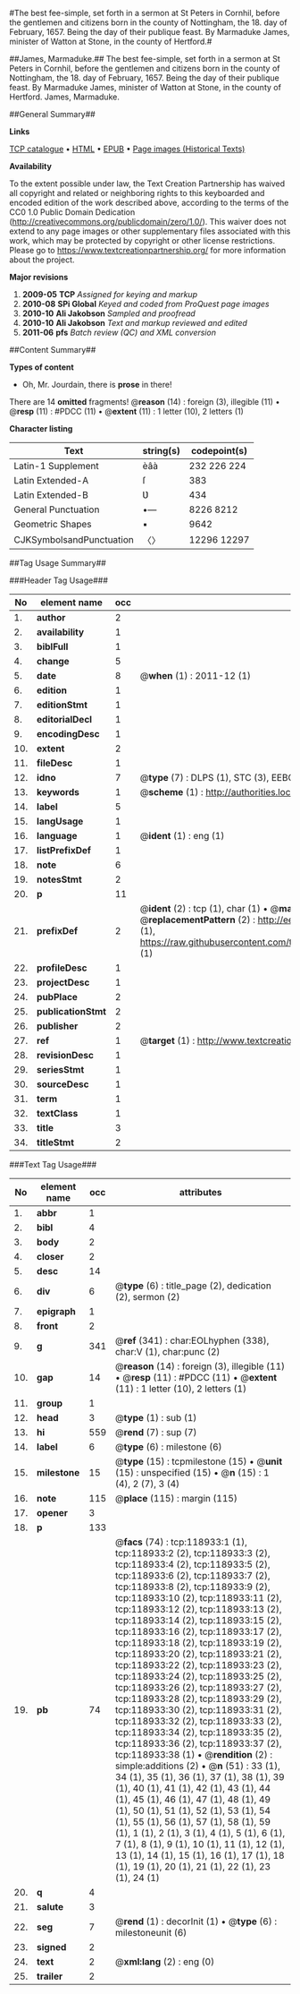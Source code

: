 #The best fee-simple, set forth in a sermon at St Peters in Cornhil, before the gentlemen and citizens born in the county of Nottingham, the 18. day of February, 1657. Being the day of their publique feast. By Marmaduke James, minister of Watton at Stone, in the county of Hertford.#

##James, Marmaduke.##
The best fee-simple, set forth in a sermon at St Peters in Cornhil, before the gentlemen and citizens born in the county of Nottingham, the 18. day of February, 1657. Being the day of their publique feast. By Marmaduke James, minister of Watton at Stone, in the county of Hertford.
James, Marmaduke.

##General Summary##

**Links**

[TCP catalogue](http://www.ota.ox.ac.uk/tcp/)  • 
[HTML](http://tei.it.ox.ac.uk/tcp/Texts-HTML/free/A87/A87498.html)  • 
[EPUB](http://tei.it.ox.ac.uk/tcp/Texts-EPUB/free/A87/A87498.epub) • 
[Page images (Historical Texts)](https://historicaltexts.jisc.ac.uk/eebo-99866655e)

**Availability**

To the extent possible under law, the Text Creation Partnership has waived all copyright and related or neighboring rights to this keyboarded and encoded edition of the work described above, according to the terms of the CC0 1.0 Public Domain Dedication (http://creativecommons.org/publicdomain/zero/1.0/). This waiver does not extend to any page images or other supplementary files associated with this work, which may be protected by copyright or other license restrictions. Please go to https://www.textcreationpartnership.org/ for more information about the project.

**Major revisions**

1. __2009-05__ __TCP__ *Assigned for keying and markup*
1. __2010-08__ __SPi Global__ *Keyed and coded from ProQuest page images*
1. __2010-10__ __Ali Jakobson__ *Sampled and proofread*
1. __2010-10__ __Ali Jakobson__ *Text and markup reviewed and edited*
1. __2011-06__ __pfs__ *Batch review (QC) and XML conversion*

##Content Summary##

**Types of content**

  * Oh, Mr. Jourdain, there is **prose** in there!

There are 14 **omitted** fragments! 
 @__reason__ (14) : foreign (3), illegible (11)  •  @__resp__ (11) : #PDCC (11)  •  @__extent__ (11) : 1 letter (10), 2 letters (1)

**Character listing**


|Text|string(s)|codepoint(s)|
|---|---|---|
|Latin-1 Supplement|èâà|232 226 224|
|Latin Extended-A|ſ|383|
|Latin Extended-B|Ʋ|434|
|General Punctuation|•—|8226 8212|
|Geometric Shapes|▪|9642|
|CJKSymbolsandPunctuation|〈〉|12296 12297|

##Tag Usage Summary##

###Header Tag Usage###

|No|element name|occ|attributes|
|---|---|---|---|
|1.|__author__|2||
|2.|__availability__|1||
|3.|__biblFull__|1||
|4.|__change__|5||
|5.|__date__|8| @__when__ (1) : 2011-12 (1)|
|6.|__edition__|1||
|7.|__editionStmt__|1||
|8.|__editorialDecl__|1||
|9.|__encodingDesc__|1||
|10.|__extent__|2||
|11.|__fileDesc__|1||
|12.|__idno__|7| @__type__ (7) : DLPS (1), STC (3), EEBO-CITATION (1), PROQUEST (1), VID (1)|
|13.|__keywords__|1| @__scheme__ (1) : http://authorities.loc.gov/ (1)|
|14.|__label__|5||
|15.|__langUsage__|1||
|16.|__language__|1| @__ident__ (1) : eng (1)|
|17.|__listPrefixDef__|1||
|18.|__note__|6||
|19.|__notesStmt__|2||
|20.|__p__|11||
|21.|__prefixDef__|2| @__ident__ (2) : tcp (1), char (1)  •  @__matchPattern__ (2) : ([0-9\-]+):([0-9IVX]+) (1), (.+) (1)  •  @__replacementPattern__ (2) : http://eebo.chadwyck.com/downloadtiff?vid=$1&page=$2 (1), https://raw.githubusercontent.com/textcreationpartnership/Texts/master/tcpchars.xml#$1 (1)|
|22.|__profileDesc__|1||
|23.|__projectDesc__|1||
|24.|__pubPlace__|2||
|25.|__publicationStmt__|2||
|26.|__publisher__|2||
|27.|__ref__|1| @__target__ (1) : http://www.textcreationpartnership.org/docs/. (1)|
|28.|__revisionDesc__|1||
|29.|__seriesStmt__|1||
|30.|__sourceDesc__|1||
|31.|__term__|1||
|32.|__textClass__|1||
|33.|__title__|3||
|34.|__titleStmt__|2||


###Text Tag Usage###

|No|element name|occ|attributes|
|---|---|---|---|
|1.|__abbr__|1||
|2.|__bibl__|4||
|3.|__body__|2||
|4.|__closer__|2||
|5.|__desc__|14||
|6.|__div__|6| @__type__ (6) : title_page (2), dedication (2), sermon (2)|
|7.|__epigraph__|1||
|8.|__front__|2||
|9.|__g__|341| @__ref__ (341) : char:EOLhyphen (338), char:V (1), char:punc (2)|
|10.|__gap__|14| @__reason__ (14) : foreign (3), illegible (11)  •  @__resp__ (11) : #PDCC (11)  •  @__extent__ (11) : 1 letter (10), 2 letters (1)|
|11.|__group__|1||
|12.|__head__|3| @__type__ (1) : sub (1)|
|13.|__hi__|559| @__rend__ (7) : sup (7)|
|14.|__label__|6| @__type__ (6) : milestone (6)|
|15.|__milestone__|15| @__type__ (15) : tcpmilestone (15)  •  @__unit__ (15) : unspecified (15)  •  @__n__ (15) : 1 (4), 2 (7), 3 (4)|
|16.|__note__|115| @__place__ (115) : margin (115)|
|17.|__opener__|3||
|18.|__p__|133||
|19.|__pb__|74| @__facs__ (74) : tcp:118933:1 (1), tcp:118933:2 (2), tcp:118933:3 (2), tcp:118933:4 (2), tcp:118933:5 (2), tcp:118933:6 (2), tcp:118933:7 (2), tcp:118933:8 (2), tcp:118933:9 (2), tcp:118933:10 (2), tcp:118933:11 (2), tcp:118933:12 (2), tcp:118933:13 (2), tcp:118933:14 (2), tcp:118933:15 (2), tcp:118933:16 (2), tcp:118933:17 (2), tcp:118933:18 (2), tcp:118933:19 (2), tcp:118933:20 (2), tcp:118933:21 (2), tcp:118933:22 (2), tcp:118933:23 (2), tcp:118933:24 (2), tcp:118933:25 (2), tcp:118933:26 (2), tcp:118933:27 (2), tcp:118933:28 (2), tcp:118933:29 (2), tcp:118933:30 (2), tcp:118933:31 (2), tcp:118933:32 (2), tcp:118933:33 (2), tcp:118933:34 (2), tcp:118933:35 (2), tcp:118933:36 (2), tcp:118933:37 (2), tcp:118933:38 (1)  •  @__rendition__ (2) : simple:additions (2)  •  @__n__ (51) : 33 (1), 34 (1), 35 (1), 36 (1), 37 (1), 38 (1), 39 (1), 40 (1), 41 (1), 42 (1), 43 (1), 44 (1), 45 (1), 46 (1), 47 (1), 48 (1), 49 (1), 50 (1), 51 (1), 52 (1), 53 (1), 54 (1), 55 (1), 56 (1), 57 (1), 58 (1), 59 (1), 1 (1), 2 (1), 3 (1), 4 (1), 5 (1), 6 (1), 7 (1), 8 (1), 9 (1), 10 (1), 11 (1), 12 (1), 13 (1), 14 (1), 15 (1), 16 (1), 17 (1), 18 (1), 19 (1), 20 (1), 21 (1), 22 (1), 23 (1), 24 (1)|
|20.|__q__|4||
|21.|__salute__|3||
|22.|__seg__|7| @__rend__ (1) : decorInit (1)  •  @__type__ (6) : milestoneunit (6)|
|23.|__signed__|2||
|24.|__text__|2| @__xml:lang__ (2) : eng (0)|
|25.|__trailer__|2||
